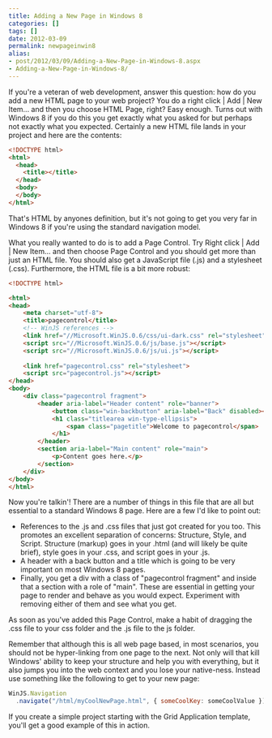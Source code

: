 ```yaml
---
title: Adding a New Page in Windows 8
categories: []
tags: []
date: 2012-03-09
permalink: newpageinwin8
alias:
- post/2012/03/09/Adding-a-New-Page-in-Windows-8.aspx
- Adding-a-New-Page-in-Windows-8/
---
```


If you&#39;re a veteran of web development, answer this question: how do you add a new HTML page to your web project? You do a right click | Add | New Item... and then you choose HTML Page, right? Easy enough. Turns out with Windows 8 if you do this you get exactly what you asked for but perhaps not exactly what you expected. Certainly a new HTML file lands in your project and here are the contents:

``` html
<!DOCTYPE html>
<html>
  <head>
    <title></title>
  </head>
  <body>
  </body>
</html>
```

That&#39;s HTML by anyones definition, but it&#39;s not going to get you very far in Windows 8 if you&#39;re using the standard navigation model.

What you really wanted to do is to add a Page Control. Try Right click | Add | New Item... and then choose Page Control and you should get more than just an HTML file. You should also get a JavaScript file (.js) and a stylesheet (.css). Furthermore, the HTML file is a bit more robust:

``` html
<!DOCTYPE html>

<html>
<head>
    <meta charset="utf-8">
    <title>pagecontrol</title>
    <!-- WinJS references -->
    <link href="//Microsoft.WinJS.0.6/css/ui-dark.css" rel="stylesheet">
    <script src="//Microsoft.WinJS.0.6/js/base.js"></script>
    <script src="//Microsoft.WinJS.0.6/js/ui.js"></script>
   
    <link href="pagecontrol.css" rel="stylesheet">
    <script src="pagecontrol.js"></script>
</head>
<body>
    <div class="pagecontrol fragment">
        <header aria-label="Header content" role="banner">
            <button class="win-backbutton" aria-label="Back" disabled></button>
            <h1 class="titlearea win-type-ellipsis">
                <span class="pagetitle">Welcome to pagecontrol</span>
            </h1>
        </header>
        <section aria-label="Main content" role="main">
            <p>Content goes here.</p>
        </section>
    </div>
</body>
</html>
```

Now you&#39;re talkin&#39;! There are a number of things in this file that are all but essential to a standard Windows 8 page. Here are a few I&#39;d like to point out:

*   References to the .js and .css files that just got created for you too. This promotes an excellent separation of concerns: Structure, Style, and Script. Structure (markup) goes in your .html (and will likely be quite brief), style goes in your .css, and script goes in your .js.
*   A header with a back button and a title which is going to be very important on most Windows 8 pages.
*   Finally, you get a div with a class of "pagecontrol fragment" and inside that a section with a role of "main". These are essential in getting your page to render and behave as you would expect. Experiment with removing either of them and see what you get.

As soon as you&#39;ve added this Page Control, make a habit of dragging the .css file to your css folder and the .js file to the js folder.

Remember that although this is all web page based, in most scenarios, you should not be hyper-linking from one page to the next. Not only will that kill Windows&#39; ability to keep your structure and help you with everything, but it also jumps you into the web context and you lose your native-ness. Instead use something like the following to get to your new page:

``` js
WinJS.Navigation
  .navigate("/html/myCoolNewPage.html", { someCoolKey: someCoolValue });
```

If you create a simple project starting with the Grid Application template, you'll get a good example of this in action.
